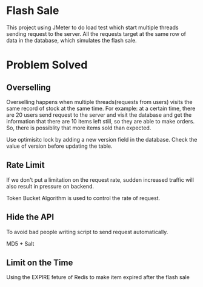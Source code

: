 # Flash Sale
This project using JMeter to do load test which start multiple threads sending request to the server. All the requests target at the same row of data in the database, which simulates the flash sale.
# Problem Solved
## Overselling
Overselling happens when multiple threads(requests from users) visits the same record of stock at the same time. For example: at a certain time, there are 20 users send request to the server and visit the database and get the information that there are 10 items left still, so they are able to make orders. So, there is possiblity that more items sold than expected.

Use optimisitc lock by adding a new version field in the database. Check the value of version before updating the table.
## Rate Limit
If we don't put a limitation on the request rate, sudden increased traffic will also result in pressure on backend.

Token Bucket Algorithm is used to control the rate of request.
## Hide the API
To avoid bad people writing script to send request automatically.

MD5 + Salt
## Limit on the Time
Using the EXPIRE feture of Redis to make item expired after the flash sale

